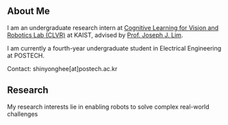 ## About Me
I am an undergraduate research intern at [Cognitive Learning for Vision and Robotics Lab (CLVR)](https://www.clvrai.com/) at KAIST, advised by [Prof. Joseph J. Lim](https://clvrai.com/web_lim/).

I am currently a fourth-year undergraduate student in Electrical Engineering at POSTECH.

Contact: shinyonghee[at]postech.ac.kr

## Research
My research interests lie in enabling robots to solve complex real-world challenges
